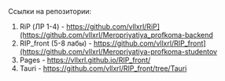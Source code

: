 Ссылки на репозитории: 

1. RiP (ЛР 1-4) - https://github.com/vllxrl/RiP](https://github.com/vllxrl/Meropriyatiya_profkoma-backend
2. RIP_front (5-8 лабы) - https://github.com/vllxrl/RIP_front](https://github.com/vllxrl/Meropriyatiya-profkoma-studentov
3. Pages - https://vllxrl.github.io/RIP_front/
4. Tauri - https://github.com/vllxrl/RIP_front/tree/Tauri
